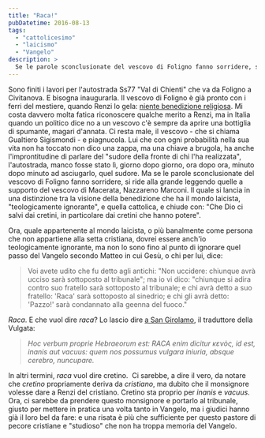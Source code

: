 ```yaml
---
title: "Raca!"
pubDatetime: 2016-08-13
tags: 
  - "cattolicesimo"
  - "laicismo"
  - "Vangelo"
description: >
  Se le parole sconclusionate del vescovo di Foligno fanno sorridere, si ride alla grande leggendo quelle a supporto del vescovo di Macerata, Nazzareno Marconi. Il quale si lancia in una distinzione tra la visione della benedizione che ha il mondo laicista, "teologicamente ignorante", e quella cattolica, e chiude con: "Che Dio ci salvi dai cretini, in particolare dai cretini che hanno potere".
---
```


Sono finiti i lavori per l'autostrada Ss77 "Val di Chienti" che va da Foligno a Civitanova. E bisogna inaugurarla. Il vescovo di Foligno è già pronto con i ferri del mestiere, quando Renzi lo gela: [niente benedizione religiosa](http://www.libertaepersona.org/wordpress/2016/08/renzi-questa-benedizione-non-sha-da-fare/). Mi costa davvero molta fatica riconoscere qualche merito a Renzi, ma in Italia quando un politico dice no a un vescovo c'è sempre da aprire una bottiglia di spumante, magari d'annata. Ci resta male, il vescovo - che si chiama Gualtiero Sigismondi - e piagnucola. Lui che con ogni probabilità nella sua vita non ha toccato non dico una zappa, ma una chiave a brugola, ha anche l'improntitudine di parlare del "sudore della fronte di chi l'ha realizzata", l'autostrada, manco fosse stato lì, giorno dopo giorno, ora dopo ora, minuto dopo minuto ad asciugarlo, quel sudore. Ma se le parole sconclusionate del vescovo di Foligno fanno sorridere, si ride alla grande leggendo quelle a supporto del vescovo di Macerata, Nazzareno Marconi. Il quale si lancia in una distinzione tra la visione della benedizione che ha il mondo laicista, "teologicamente ignorante", e quella cattolica, e chiude con: "Che Dio ci salvi dai cretini, in particolare dai cretini che hanno potere".  

Ora, quale appartenente al mondo laicista, o più banalmente come persona che non appartiene alla setta cristiana, dovrei essere anch'io teologicamente ignorante, ma non lo sono fino al punto di ignorare quel passo del Vangelo secondo Matteo in cui Gesù, o chi per lui, dice:  
  
> Voi avete udito che fu detto agli antichi: "Non uccidere: chiunque avrà ucciso sarà sottoposto al tribunale"; ma io vi dico: "chiunque si adira contro suo fratello sarà sottoposto al tribunale; e chi avrà detto a suo fratello: 'Raca' sarà sottoposto al sinedrio; e chi gli avrà detto: 'Pazzo!' sarà condannato alla geenna del fuoco."

_Raca_. E che vuol dire _raca_? Lo lascio dire [a San Girolamo](http://khazarzar.skeptik.net/books/hieronym/comm_mat.htm), il traduttore della Vulgata:  
  

> _Hoc verbum proprie Hebraeorum est: RACA enim dicitur κενὸς, id est, inanis aut vacuus: quem nos possumus vulgara iniuria, absque cerebro, nuncupare._

In altri termini, _raca_ vuol dire cretino.  Ci sarebbe, a dire il vero, da notare che _cretino_ propriamente deriva da _cristiano_, ma dubito che il monsignore volesse dare a Renzi del cristiano. Cretino sta proprio per _inanis_ e _vacuus_. Ora, ci sarebbe da prendere questo monsignore e portarlo al tribunale, giusto per mettere in pratica una volta tanto in Vangelo, ma i giudici hanno già il loro bel da fare: e una risata è più che sufficiente per questo pastore di pecore cristiane e "studioso" che non ha troppa memoria del Vangelo.
